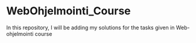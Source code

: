 # WebOhjelmointi_Course
In this repository, I will be adding my solutions for the tasks given in Web-ohjelmointi course
